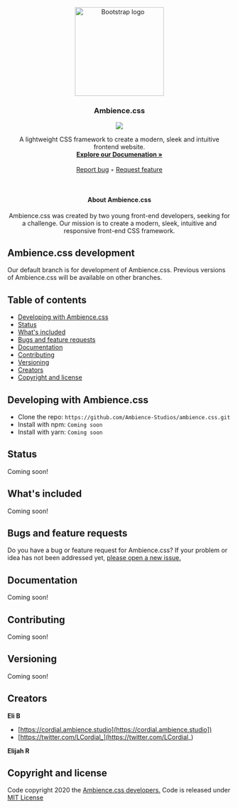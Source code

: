 <p align="center">
  <a href="#">
    <img src="https://github.com/Ambience-Studios/assets/blob/main/ambiencetransparent.png" alt="Bootstrap logo" width="200" height="200">
  </a>
<p>

<h3 align="center">Ambience.css</h3>

<p align="center">
  <img src="https://img.shields.io/github/license/Ambience-Studios/ambience.css">
</p>

  
<p align="center">
  A lightweight CSS framework to create a modern, sleek and intuitive frontend website.
  <br>
  <a href="#"><strong>Explore our Documenation »</strong></a>
  <br>
  <br>
  <a href="https://github.com/Ambience-Studios/ambience.css/issues/new?assignees=&labels=&template=bug_report.md&title=Bug+Repor">Report bug</a>
  ◦
  <a href="https://github.com/Ambience-Studios/ambience.css/issues/new?assignees=&labels=&template=feature_request.md&title=Feature+request">Request feature</a>
</p>

<br>

<h4 align="center">About Ambience.css</h4>
<p align="center">Ambience.css was created by two young front-end developers, seeking for a challenge. Our mission is to create a modern, sleek, intuitive and responsive front-end CSS framework.</p>

## Ambience.css development
Our default branch is for development of Ambience.css. Previous versions of Ambience.css will be available on other branches.
## Table of contents
- [Developing with Ambience.css](#developing-with-ambiencecss)
- [Status](#status)
- [What's included](#whats-included)
- [Bugs and feature requests](#bugs-and-feature-requests)
- [Documentation](#documentation)
- [Contributing](#contributing)
- [Versioning](#versioning)
- [Creators](#creators)
- [Copyright and license](#copyright-and-license)

## Developing with Ambience.css
- Clone the repo: `https://github.com/Ambience-Studios/ambience.css.git`
- Install with npm: `Coming soon`
- Install with yarn: `Coming soon`

## Status
Coming soon!


## What's included
Coming soon!

## Bugs and feature requests
Do you have a bug or feature request for Ambience.css? If your problem or idea has not been addressed yet, [please open a new issue.](https://github.com/Ambience-Studios/ambience.css/issues/new/choose)

## Documentation
Coming soon!

## Contributing
Coming soon!

## Versioning
Coming soon!

## Creators

**Eli B**

- [https://cordial.ambience.studio](https://cordial.ambience.studio])
- [https://twitter.com/LCordial_](https://twitter.com/LCordial_)


**Elijah R**

## Copyright and license
Code copyright 2020 the [Ambience.css developers.](https://github.com/Ambience-Studios/ambience.css/graphs/contributors) Code is released under [MIT License](https://github.com/Ambience-Studios/ambience.css/blob/main/LICENSE)
